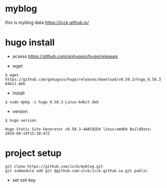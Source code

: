 # myblog

this is myblog data
https://icck.github.io/

# hugo install
- acsess https://github.com/gohugoio/hugo/releases

- wget
~~~
$ wget https://github.com/gohugoio/hugo/releases/download/v0.58.3/hugo_0.58.3_Linux-64bit.deb
~~~

- install
~~~
$ sudo dpkg -i hugo_0.58.3_Linux-64bit.deb
~~~

- version

~~~
$ hugo version

Hugo Static Site Generator v0.58.3-4AAC02D4 linux/amd64 BuildDate: 2019-09-19T15:30:47Z
~~~

# project setup

~~~
git clone https://github.com/icck/myblog.git
git submodule add git @github.com:icck/icck.github.io.git public
~~~

- set ssh key
